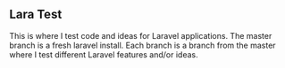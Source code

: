 ## Lara Test
This is where I test code and ideas for Laravel applications.
The master branch is a  fresh laravel install.
Each branch is a branch from the master where I test different Laravel features and/or ideas.
